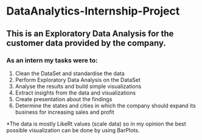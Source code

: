 # DataAnalytics-Internship-Project
## This is an Exploratory Data Analysis for the customer data provided by the company.
### As an intern my tasks were to:

1. Clean the DataSet and standardise the data
1. Perform Exploratory Data Analysis on the DataSet
3. Analyse the results and build simple visualizations
4. Extract insights from the data and visualizations
5. Create presentation about the findings 
6. Determine the states and cities in which the company should expand its business for increasing sales and profit

*The data is mostly LikeRt values (scale data) so in my opinion the best possible visualization can be done by using BarPlots.
